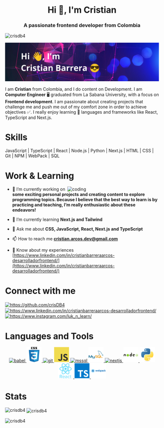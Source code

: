 <h1 align="center">Hi 👋, I'm Cristian</h1>
<h3 align="center">A passionate frontend developer from Colombia</h3>

<p align="left"> <img src="https://komarev.com/ghpvc/?username=crisdb4&label=Profile%20views&color=0e75b6&style=flat" alt="crisdb4" /> </p>

![I am Frontend Developer](/Banner.png)

I am **Cristian** from Colombia, and I do content on Development. I am **Computer Engineer** 🖥️ graduated from La Sabana University, with a focus on **Frontend development**. I am passionate about creating projects that challenge me and push me out of my comfort zone in order to achieve objectives ✅. I really enjoy learning 📖 languages and frameworks like React, TypeScript and Next.js.

# Skills
JavaScript | TypeScript | React | Node.js | Python | Next.js | HTML | CSS | Git | NPM | WebPack | SQL

# Work & Learning

<img align="right" alt="coding" width="300" src="https://gifdb.com/images/high/animated-man-computer-coding-nae6mec378lsg1i3.gif"/>

- 🔭 I’m currently working on **some exciting personal projects and creating content to explore programming topics. Because I believe that the best way to learn is by practicing and teaching, I’m really enthusiastic about these endeavors!**

- 🌱 I’m currently learning **Next.js and Tailwind**

- 💬 Ask me about **CSS, JavaScript, React, Next.js and TypeScript**

- 📫 How to reach me **cristian.arcos.dev@gmail.com**

- 📄 Know about my experiences [https://www.linkedin.com/in/cristianbarreraarcos-desarrolladorfrontend/](https://www.linkedin.com/in/cristianbarreraarcos-desarrolladorfrontend/)

# Connect with me
<p align="left">
<a href="https://github.com/crisDB4" target="blank"><img align="center" src="https://cdn.jsdelivr.net/npm/simple-icons@3.0.1/icons/github.svg" alt="https://github.com/crisDB4" height="30" width="40" /></a>
<a href="https://linkedin.com/in/https://www.linkedin.com/in/cristianbarreraarcos-desarrolladorfrontend/" target="blank"><img align="center" src="https://raw.githubusercontent.com/rahuldkjain/github-profile-readme-generator/master/src/images/icons/Social/linked-in-alt.svg" alt="https://www.linkedin.com/in/cristianbarreraarcos-desarrolladorfrontend/" height="30" width="40" /></a>
<a href="https://instagram.com/https://www.instagram.com/luk_n_learn/" target="blank"><img align="center" src="https://raw.githubusercontent.com/rahuldkjain/github-profile-readme-generator/master/src/images/icons/Social/instagram.svg" alt="https://www.instagram.com/luk_n_learn/" height="30" width="40" /></a>
</p>

# Languages and Tools
<p align="center"> <a href="https://babeljs.io/" target="_blank" rel="noreferrer"> <img src="https://www.vectorlogo.zone/logos/babeljs/babeljs-icon.svg" alt="babel" width="50" height="50"/> </a> <a href="https://www.w3schools.com/css/" target="_blank" rel="noreferrer"> <img src="https://raw.githubusercontent.com/devicons/devicon/master/icons/css3/css3-original-wordmark.svg" alt="css3" width="50" height="50"/> </a> <a href="https://git-scm.com/" target="_blank" rel="noreferrer"> <img src="https://www.vectorlogo.zone/logos/git-scm/git-scm-icon.svg" alt="git" width="50" height="50"/> </a> <a href="https://developer.mozilla.org/en-US/docs/Web/JavaScript" target="_blank" rel="noreferrer"> <img src="https://raw.githubusercontent.com/devicons/devicon/master/icons/javascript/javascript-original.svg" alt="javascript" width="50" height="50"/> </a> <a href="https://www.microsoft.com/en-us/sql-server" target="_blank" rel="noreferrer"> <img src="https://www.svgrepo.com/show/303229/microsoft-sql-server-logo.svg" alt="mssql" width="50" height="50"/> </a> <a href="https://www.mysql.com/" target="_blank" rel="noreferrer"> <img src="https://raw.githubusercontent.com/devicons/devicon/master/icons/mysql/mysql-original-wordmark.svg" alt="mysql" width="50" height="50"/> </a> <a href="https://nextjs.org/" target="_blank" rel="noreferrer"> <img src="https://cdn.worldvectorlogo.com/logos/nextjs-2.svg" alt="nextjs" width="50" height="50"/> </a> <a href="https://nodejs.org" target="_blank" rel="noreferrer"> <img src="https://raw.githubusercontent.com/devicons/devicon/master/icons/nodejs/nodejs-original-wordmark.svg" alt="nodejs" width="50" height="50"/> </a> <a href="https://www.python.org" target="_blank" rel="noreferrer"> <img src="https://raw.githubusercontent.com/devicons/devicon/master/icons/python/python-original.svg" alt="python" width="50" height="50"/> </a> <a href="https://reactjs.org/" target="_blank" rel="noreferrer"> <img src="https://raw.githubusercontent.com/devicons/devicon/master/icons/react/react-original-wordmark.svg" alt="react" width="50" height="50"/> </a> <a href="https://www.typescriptlang.org/" target="_blank" rel="noreferrer"> <img src="https://raw.githubusercontent.com/devicons/devicon/master/icons/typescript/typescript-original.svg" alt="typescript" width="50" height="50"/> </a> <a href="https://webpack.js.org" target="_blank" rel="noreferrer"> <img src="https://raw.githubusercontent.com/devicons/devicon/d00d0969292a6569d45b06d3f350f463a0107b0d/icons/webpack/webpack-original-wordmark.svg" alt="webpack" width="50" height="50"/> </a> </p>

# Stats

<p><img align="left" src="https://github-readme-stats.vercel.app/api/top-langs?username=crisdb4&show_icons=true&locale=en&layout=compact" alt="crisdb4" /></p>

<p>&nbsp;<img align="center" src="https://github-readme-stats.vercel.app/api?username=crisdb4&show_icons=true&locale=en" alt="crisdb4" /></p>

<p><img align="center" src="https://github-readme-streak-stats.herokuapp.com/?user=crisdb4&" alt="crisdb4" /></p>
